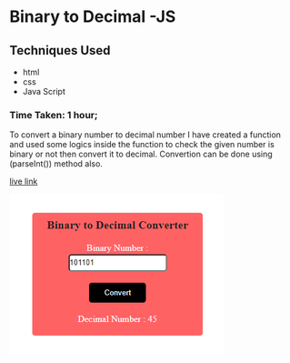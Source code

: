 # Binary to Decimal -JS
## Techniques Used
- html
- css
- Java Script

### Time Taken: 1 hour;

To convert a binary number to decimal number I have created a function and used some logics inside the function to check the given number is binary or not then convert it to decimal. Convertion can be done using (parseInt()) method also.

[live link](https://binary-to-decimal-js.netlify.app/)

![screen shot](./Image/screen%20shot.png)
